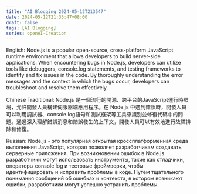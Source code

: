 ```yaml
---
title: "AI Blogging 2024-05-12T213547"
date: 2024-05-12T21:35:47+08:00
draft: false
tags: [AI Blogging]
series: openAI-Creation
---
```

English: Node.js is a popular open-source, cross-platform JavaScript runtime environment that allows developers to build server-side applications. When encountering bugs in Node.js, developers can utilize tools like debuggers, console.log statements, and testing frameworks to identify and fix issues in the code. By thoroughly understanding the error messages and the context in which the bugs occur, developers can troubleshoot and resolve them effectively.

Chinese Traditional: Node.js 是一個流行的開源、跨平台的JavaScript運行時環境，允許開發人員構建伺服器端應用程序。在 Node.js 中遇到錯誤時，開發人員可以利用調試器、console.log語句和測試框架等工具來識別並修復代碼中的問題。通過深入理解錯誤消息和錯誤發生的上下文，開發人員可以有效地進行故障排除和修復。

Russian: Node.js - это популярная открытая кроссплатформенная среда выполнения JavaScript, которая позволяет разработчикам создавать серверные приложения. При возникновении ошибок в Node.js разработчики могут использовать инструменты, такие как отладчики, операторы console.log и тестовые фреймворки, чтобы идентифицировать и исправить проблемы в коде. Путем тщательного понимания сообщений об ошибках и контекста, в котором возникают ошибки, разработчики могут успешно устранить проблемы.